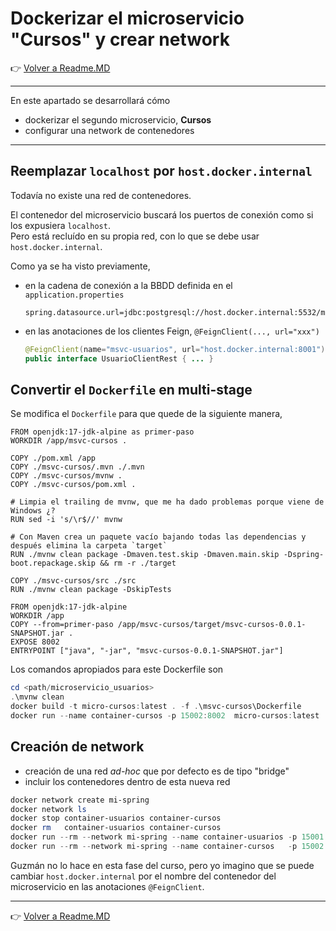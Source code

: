 # Dockerizar el microservicio "Cursos" y crear network

👉 [Volver a Readme.MD](Readme.MD)

<hr/>

En este apartado se desarrollará cómo 
- dockerizar el segundo microservicio, **Cursos** 
- configurar una network de contenedores

<hr/>

## Reemplazar `localhost` por `host.docker.internal` 

Todavía no existe una red de contenedores. 

El contenedor del microservicio buscará los puertos de conexión como si los expusiera `localhost`. <br/>
Pero está recluído en su propia red, con lo que se debe usar `host.docker.internal`.

Como ya se ha visto previamente, 
- en la cadena de conexión a la BBDD definida en el `application.properties` 
    ```properties
    spring.datasource.url=jdbc:postgresql://host.docker.internal:5532/msvc_cursos
    ```
- en las anotaciones de los clientes Feign, `@FeignClient(..., url="xxx")`
    ```java
    @FeignClient(name="msvc-usuarios", url="host.docker.internal:8001")
    public interface UsuarioClientRest { ... }
    ```
## Convertir el `Dockerfile` en multi-stage
Se modifica el `Dockerfile` para que quede de la siguiente manera, 

```shell
FROM openjdk:17-jdk-alpine as primer-paso
WORKDIR /app/msvc-cursos .

COPY ./pom.xml /app
COPY ./msvc-cursos/.mvn ./.mvn
COPY ./msvc-cursos/mvnw .
COPY ./msvc-cursos/pom.xml .

# Limpia el trailing de mvnw, que me ha dado problemas porque viene de Windows ¿?
RUN sed -i 's/\r$//' mvnw

# Con Maven crea un paquete vacío bajando todas las dependencias y después elimina la carpeta `target`
RUN ./mvnw clean package -Dmaven.test.skip -Dmaven.main.skip -Dspring-boot.repackage.skip && rm -r ./target

COPY ./msvc-cursos/src ./src
RUN ./mvnw clean package -DskipTests

FROM openjdk:17-jdk-alpine 
WORKDIR /app
COPY --from=primer-paso /app/msvc-cursos/target/msvc-cursos-0.0.1-SNAPSHOT.jar .
EXPOSE 8002
ENTRYPOINT ["java", "-jar", "msvc-cursos-0.0.1-SNAPSHOT.jar"]
```
Los comandos apropiados para este Dockerfile son
```powershell
cd <path/microservicio_usuarios>
.\mvnw clean
docker build -t micro-cursos:latest . -f .\msvc-cursos\Dockerfile
docker run --name container-cursos -p 15002:8002  micro-cursos:latest
```

## Creación de network
- creación de una red *ad-hoc* que por defecto es de tipo "bridge"
- incluir los contenedores dentro de esta nueva red
```powershell
docker network create mi-spring
docker network ls 
docker stop container-usuarios container-cursos 
docker rm   container-usuarios container-cursos 
docker run --rm --network mi-spring --name container-usuarios -p 15001:8001  micro-usuarios:latest
docker run --rm --network mi-spring --name container-cursos   -p 15002:8002  micro-cursos:latest
```
Guzmán no lo hace en esta fase del curso, pero yo imagino que se puede cambiar `host.docker.internal` 
por el nombre del contenedor del microservicio en las anotaciones `@FeignClient`.

<hr/>

👉 [Volver a Readme.MD](Readme.MD)
